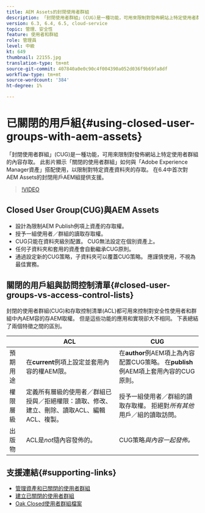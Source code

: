 ```yaml
---
title: AEM Assets的封閉使用者群組
description: 「封閉使用者群組」(CUG)是一種功能，可用來限制對發佈網站上特定使用者群組的內容存取。 此影片顯示「關閉的使用者群組」如何與「Adobe Experience Manager資產」搭配使用，以限制對特定資產資料夾的存取。
version: 6.3, 6.4, 6.5, cloud-service
topic: 管理、安全性
feature: 使用者和群組
role: 管理員
level: 中級
kt: 649
thumbnail: 22155.jpg
translation-type: tm+mt
source-git-commit: 407840a0e0c90c4f004390a052d036f9b69fa8df
workflow-type: tm+mt
source-wordcount: '384'
ht-degree: 1%

---
```



# 已關閉的用戶組{#using-closed-user-groups-with-aem-assets}

「封閉使用者群組」(CUG)是一種功能，可用來限制對發佈網站上特定使用者群組的內容存取。 此影片顯示「關閉的使用者群組」如何與「Adobe Experience Manager資產」搭配使用，以限制對特定資產資料夾的存取。 在6.4中首次對AEM Assets的封閉用戶AEM組提供支援。

>[!VIDEO](https://video.tv.adobe.com/v/22155?quality=12&learn=on)

## Closed User Group(CUG)與AEM Assets

* 設計為限制AEM Publish例項上資產的存取權。
* 授予一組使用者／群組的讀取存取權。
* CUG只能在資料夾級別配置。 CUG無法設定在個別資產上。
* 任何子資料夾和套用的資產會自動繼承CUG原則。
* 通過設定新的CUG策略，子資料夾可以覆蓋CUG策略。 應謹慎使用，不視為最佳實務。

## 關閉的用戶組與訪問控制清單{#closed-user-groups-vs-access-control-lists}

封閉的使用者群組(CUG)和存取控制清單(ACL)都可用來控制對安全性使用者和群組中內AEM容的存AEM取權。 但是這些功能的應用和實現卻大不相同。 下表總結了兩個特徵之間的區別。

|  | ACL | CUG |
| ----------------- | -------------------------------------------------------------------------------------------------------------------------------- | ----------------------------------------------------------------------------------------------------------------------------- |
| 預期用途 | 在&#x200B;**current**&#x200B;例項上設定並套用內容的權AEM限。 | 在&#x200B;**author**&#x200B;例AEM項上為內容配置CUG策略。 在&#x200B;**publish**&#x200B;例AEM項上套用內容的CUG原則。 |
| 權限層級 | 定義所有層級的使用者／群組已授與／拒絕權限：讀取、修改、建立、刪除、讀取ACL、編輯ACL、複製。 | 授予一組使用者／群組的讀取存取權。 拒絕對&#x200B;*所有其他*&#x200B;用戶／組的讀取訪問。 |
| 出版物 | ACL是&#x200B;*not*&#x200B;隨內容發佈的。 | CUG策略&#x200B;*與內容一起發佈。* |

## 支援連結{#supporting-links}

* [管理資產和已關閉的使用者群組](https://experienceleague.adobe.com/docs/experience-manager-65/assets/managing/manage-assets.html?lang=en#closed-user-group)
* [建立已關閉的使用者群組](https://experienceleague.adobe.com/docs/experience-manager-65/administering/security/cug.html)
* [Oak Closed使用者群組檔案](https://jackrabbit.apache.org/oak/docs/security/authorization/cug.html)
